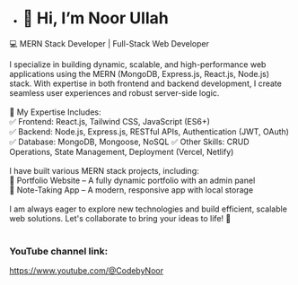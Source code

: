 - # 👋 Hi, I’m Noor Ullah

💻 MERN Stack Developer | Full-Stack Web Developer

I specialize in building dynamic, scalable, and high-performance web applications using the MERN (MongoDB, Express.js, React.js, Node.js) stack. With expertise in both frontend and backend development, I create seamless user experiences and robust server-side logic.<br>
<br>
🔹 My Expertise Includes:<br>
✅ Frontend: React.js, Tailwind CSS, JavaScript (ES6+) <br>
✅ Backend: Node.js, Express.js, RESTful APIs, Authentication (JWT, OAuth) <br>
✅ Database: MongoDB, Mongoose, NoSQL
✅ Other Skills: CRUD Operations, State Management, Deployment (Vercel, Netlify) <br>
<br>
I have built various MERN stack projects, including: <br>
🚀 Portfolio Website – A fully dynamic portfolio with an admin panel <br>
🚀 Note-Taking App – A modern, responsive app with local storage <br>
<br>
I am always eager to explore new technologies and build efficient, scalable web solutions. Let's collaborate to bring your ideas to life! 🚀<br>
<br>
### YouTube channel link: 
https://www.youtube.com/@CodebyNoor


